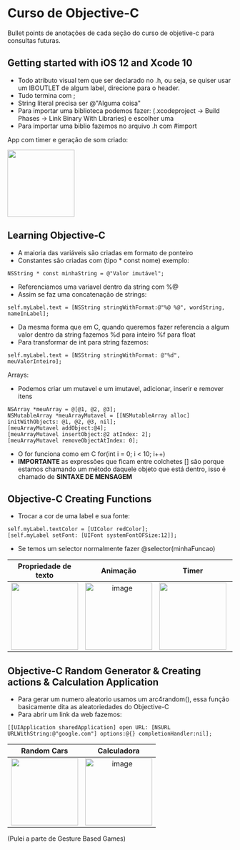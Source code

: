 # Curso de Objective-C

Bullet points de anotações de cada seção do curso de objetive-c para consultas futuras.

## Getting started with iOS 12 and Xcode 10

* Todo atributo visual tem que ser declarado no .h, ou seja, se quiser usar um IBOUTLET de algum label, direcione para o header.
* Tudo termina com ;
* String literal precisa ser @"Alguma coisa"
* Para importar uma biblioteca podemos fazer: (.xcodeproject -> Build Phases -> Link Binary With Libraries) e escolher uma
* Para importar uma biblio fazemos no arquivo .h com #import <suaBiblio>

App com timer e geração de som criado:

<img src="https://github.com/rnlobao/curso-objc/assets/66230142/53d35d25-e0cf-4e53-a61c-5983ff182971.gif" width="150"/>

## Learning Objective-C

* A maioria das variáveis são criadas em formato de ponteiro
* Constantes são criadas com (tipo * const nome) exemplo:
```
NSString * const minhaString = @"Valor imutável";
```
* Referenciamos uma variavel dentro da string com %@
* Assim se faz uma concatenação de strings:

```
self.myLabel.text = [NSString stringWithFormat:@"%@ %@", wordString, nameInLabel];

```
* Da mesma forma que em C, quando queremos fazer referencia a algum valor dentro da string fazemos %d para inteiro %f para float
* Para transformar de int para string fazemos:

```
self.myLabel.text = [NSString stringWithFormat: @"%d", meuValorInteiro];
```

Arrays:
* Podemos criar um mutavel e um imutavel, adicionar, inserir e remover itens

```
NSArray *meuArray = @[@1, @2, @3];
NSMutableArray *meuArrayMutavel = [[NSMutableArray alloc] initWithObjects: @1, @2, @3, nil];
[meuArrayMutavel addObject:@4];
[meuArrayMutavel insertObject:@2 atIndex: 2];
[meuArrayMutavel removeObjectAtIndex: 0];
```
* O for funciona como em C for(int i = 0; i < 10; i++)
* **IMPORTANTE** as expressões que ficam entre colchetes [] são porque estamos chamando um método daquele objeto que está dentro, isso é chamado de **SINTAXE DE MENSAGEM**

## Objective-C Creating Functions
* Trocar a cor de uma label e sua fonte:

```
self.myLabel.textColor = [UIColor redColor];
[self.myLabel setFont: [UIFont systemFontOFSize:12]];
```

* Se temos um selector normalmente fazer @selector(minhaFuncao)

Propriedade de texto | Animação | Timer | Data e Hora | Relógio digital personalizável
  :---------: | :---------: | :---------: | :---------: | :---------:
  <img src="https://github.com/rnlobao/curso-objc/assets/66230142/1221d591-8bc5-4bf0-a97b-afb68cd93dba.gif" width="150"/> | <img width="150" alt="image" src="https://github.com/rnlobao/curso-objc/assets/66230142/c86c890e-b5b8-4a94-95a3-8d1bcacb25dc"> | <img src="https://github.com/rnlobao/curso-objc/assets/66230142/e5c303b3-7c5e-4750-a3dc-35ad086bb6a3.gif" width="150"/> | <img src="https://github.com/rnlobao/curso-objc/assets/66230142/da0ed24f-3822-4a4e-be02-204d2e80fdbb.gif" width="150"/> | <img src="https://github.com/rnlobao/curso-objc/assets/66230142/b73fea11-fb1c-4478-9f04-4f8f6c2cb200.gif" width="150"/>

## Objective-C Random Generator & Creating actions & Calculation Application
* Para gerar um numero aleatorio usamos um arc4random(), essa função basicamente dita as aleatoriedades do Objective-C
* Para abrir um link da web fazemos:

```
[[UIApplication sharedApplication] open URL: [NSURL URLWithString:@"google.com"] options:@{} completionHandler:nil];
```

Random Cars | Calculadora 
  :---------: | :---------:
<img src="https://github.com/rnlobao/curso-objc/assets/66230142/fc3f1c37-e7b2-4140-8067-552afbadd586.gif" width="150"/> | <img width="150" alt="image" src="https://github.com/rnlobao/curso-objc/assets/66230142/ea8c7710-7f48-4250-ba34-2e1cd2418d25">

(Pulei a parte de Gesture Based Games)














